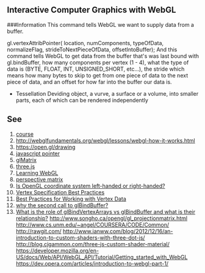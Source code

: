Interactive Computer Graphics with WebGL
----------------------------------------

###Information
This command tells WebGL we want to supply data from a buffer.

gl.vertexAttribPointer(
    location,
    numComponents,
    typeOfData,
    normalizeFlag,
    strideToNextPieceOfData,
    offsetIntoBuffer);
And this command tells WebGL to get data from the buffer that's was last bound with gl.bindBuffer, 
how many components per vertex (1 - 4), what the type of data is (BYTE, FLOAT, INT, UNSIGNED_SHORT, etc...), 
the stride which means how many bytes to skip to get from one piece of data to the next piece of data, 
and an offset for how far into the buffer our data is.

- Tessellation
Deviding object, a vurve, a surface or a volume, 
into smaller parts, each of which can be rendered independently


See
---
1. [course](https://class.coursera.org/webgl-001)  
2. http://webglfundamentals.org/webgl/lessons/webgl-how-it-works.html  
3. https://open.gl/drawing  
4. [javascript pointer](http://stackoverflow.com/a/10231963)
5. [glMatrix](http://glmatrix.net/)
6. [three.js](http://threejs.org/)
7. [Learning WebGL](http://learningwebgl.com/blog/?page_id=1217)
8. [perspective matrix](http://ogldev.atspace.co.uk/www/tutorial12/tutorial12.html)
9. [Is OpenGL coordinate system left-handed or right-handed?](http://stackoverflow.com/a/12336360)
10. [Vertex Specification Best Practices](https://www.opengl.org/wiki/Vertex_Specification_Best_Practices)
11. [Best Practices for Working with Vertex Data](https://developer.apple.com/library/ios/documentation/3DDrawing/Conceptual/OpenGLES_ProgrammingGuide/TechniquesforWorkingwithVertexData/TechniquesforWorkingwithVertexData.html)
12. [why the second call to glBindBuffer?](http://stackoverflow.com/a/8599372)
13. [What is the role of glBindVertexArrays vs glBindBuffer and what is their relationship?](http://stackoverflow.com/a/21652955)
http://www.songho.ca/opengl/gl_projectionmatrix.html
http://www.cs.unm.edu/~angel/COURSERA/CODE/Common/
http://rawgit.com/
http://www.ianww.com/blog/2012/12/16/an-introduction-to-custom-shaders-with-three-dot-js/
http://blog.cjgammon.com/three-js-custom-shader-material/
https://developer.mozilla.org/en-US/docs/Web/API/WebGL_API/Tutorial/Getting_started_with_WebGL
https://dev.opera.com/articles/introduction-to-webgl-part-1/